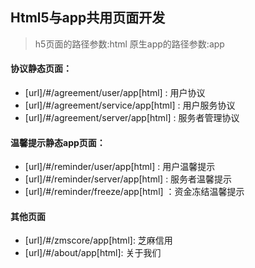 ## Html5与app共用页面开发
> h5页面的路径参数:html      原生app的路径参数:app

#### 协议静态页面：
* [url]/#/agreement/user/app[html]  : 用户协议
* [url]/#/agreement/service/app[html] : 用户服务协议
* [url]/#/agreement/server/app[html]  : 服务者管理协议

#### 温馨提示静态app页面：
* [url]/#/reminder/user/app[html] :   用户温馨提示
* [url]/#/reminder/server/app[html] : 服务者温馨提示
* [url]/#/reminder/freeze/app[html] ：资金冻结温馨提示

#### 其他页面
* [url]/#/zmscore/app[html]: 芝麻信用
* [url]/#/about/app[html]: 关于我们
